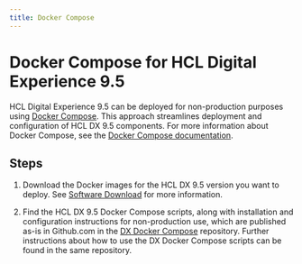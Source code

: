 ```yaml
---
title: Docker Compose
---
```


# Docker Compose for HCL Digital Experience 9.5

HCL Digital Experience 9.5 can be deployed for non-production purposes using [Docker Compose](https://docs.docker.com/compose/). This approach streamlines deployment and configuration of HCL DX 9.5 components. For more information about Docker Compose, see the [Docker Compose documentation](https://docs.docker.com/compose/).

## Steps

1. Download the Docker images for the HCL DX 9.5 version you want to deploy. See [Software Download](../../get_started/download/index.md) for more information.

2. Find the HCL DX 9.5 Docker Compose scripts, along with installation and configuration instructions for non-production use, which are published as-is in Github.com in the [DX Docker Compose](https://github.com/HCL-TECH-SOFTWARE/dx-docker-compose) repository. Further instructions about how to use the DX Docker Compose scripts can be found in the same repository.
 
